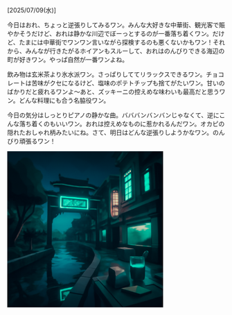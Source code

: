 [2025/07/09(水)]

今日はおれ、ちょっと逆張りしてみるワン。みんな大好きな中華街、観光客で賑やかそうだけど、おれは静かな川辺でぼーっとするのが一番落ち着くワン。だけど、たまには中華街でワンワン言いながら探検するのも悪くないかもワン！それから、みんなが行きたがるホイアンもスルーして、おれはのんびりできる海辺の町が好きワン。やっぱ自然が一番ワンよね。

飲み物は玄米茶より氷水派ワン。さっぱりしててリラックスできるワン。チョコレートは苦味がクセになるけど、塩味のポテトチップも捨てがたいワン。甘いのばかりだと疲れるワンよ～あと、ズッキーニの控えめな味わいも最高だと思うワン。どんな料理にも合う名脇役ワン。

今日の気分はしっとりピアノの静かな曲。バババンバンバンじゃなくて、逆にこんな落ち着くのもいいワン。おれは控えめなものに惹かれるんだワン。オカピの隠れたおしゃれ柄みたいにね。さて、明日はどんな逆張りしようかなワン。のんびり頑張るワン！

<img width="360px" src="image.png">